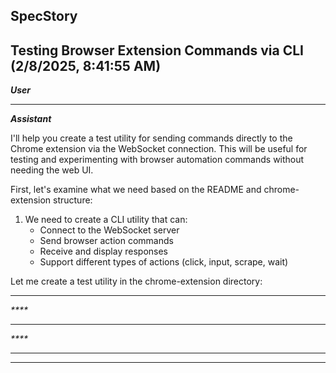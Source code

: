 ## SpecStory

## Testing Browser Extension Commands via CLI (2/8/2025, 8:41:55 AM)

_**User**_



---

_**Assistant**_

I'll help you create a test utility for sending commands directly to the Chrome extension via the WebSocket connection. This will be useful for testing and experimenting with browser automation commands without needing the web UI.

First, let's examine what we need based on the README and chrome-extension structure:

1. We need to create a CLI utility that can:
   - Connect to the WebSocket server
   - Send browser action commands
   - Receive and display responses
   - Support different types of actions (click, input, scrape, wait)

Let me create a test utility in the chrome-extension directory:

---

_****_



---

_****_



---



---

